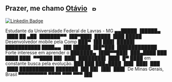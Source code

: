 ## Prazer, me chamo [Otávio](https://github.com/otaviosbampato/) <img src="https://flagpedia.net/data/flags/h80/br.png" alt="Brazil Flag" width="18.2" height="13" style="margin-left:10px;"/>

[![Linkedin Badge](https://img.shields.io/badge/-LinkedIn-0e76a8?style=flat-square&logo=Linkedin&logoColor=white)](https://www.linkedin.com/in/otavio-sbampato/)

Estudante da Universidade Federal de Lavras - MG                        ▄▄█████  ▐█████▄     ▐███         ██    ▄██
                                                                      ▐██████▀▀  ▐██▀███▌    █████       ▐███  █████
Desenvolvedor mobile pela Comp                                        ███▀       ▐██ ███▌    █████▌      ███████████
                                                                      ████▄▄     ▐██▐█████  ▐██▀███     ▐████████████
Forte interesse em aprender o                                          ███████▄  ▐███▀▀███▌ ███▄████    ███ ████  ███▌
                                                                          ▀▀████  ██▌  ███▌ ████████▌  ███▌  █▀   ████
em constante busca pela evolução.                                    ███     ███  ███▄████ ▐██▌   ███▌ ███        ▐███
                                                                      ███████████  ███████  ▐██     ██▌▐██▌         ███▌
De Minas Gerais, Brasil                                                ▀▀▀▀▀▀▀▀▀   ▀▀▀▀     ▀▀▀     ▀▀▀▐██                    
